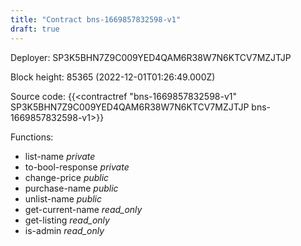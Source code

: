 ```yaml
---
title: "Contract bns-1669857832598-v1"
draft: true
---
```

Deployer: SP3K5BHN7Z9C009YED4QAM6R38W7N6KTCV7MZJTJP


 



Block height: 85365 (2022-12-01T01:26:49.000Z)

Source code: {{<contractref "bns-1669857832598-v1" SP3K5BHN7Z9C009YED4QAM6R38W7N6KTCV7MZJTJP bns-1669857832598-v1>}}

Functions:

* list-name _private_
* to-bool-response _private_
* change-price _public_
* purchase-name _public_
* unlist-name _public_
* get-current-name _read_only_
* get-listing _read_only_
* is-admin _read_only_
